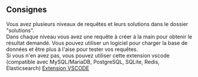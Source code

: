 
## Consignes
Vous avez plusieurs niveaux de requêtes et leurs solutions dans le dossier "solutions".  
Dans chaque niveau vous avez une requête à créer à la main pour obtenir le résultat demandé.
Vous pouvez utiliser un logiciel pour charger la base de données et être plus à l'aise pour tester vos requêtes.  
Si vous n'en avez pas, vous pouvez utiliser cette extension vscode (compatible avec MySQL/MariaDB, PostgreSQL, SQLite, Redis, Elasticsearch)
[Extension VSCODE](https://marketplace.visualstudio.com/items?itemName=cweijan.vscode-mysql-client2)

